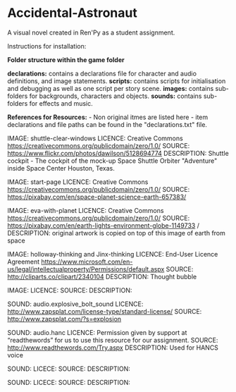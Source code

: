 # Accidental-Astronaut
A visual novel created in Ren'Py as a student assignment.

Instructions for installation: 



**Folder structure within the game folder** 

**declarations:** contains a declarations file for character and audio definitions, and image statements. 
**scripts:** contains scripts for initialisation and debugging as well as one script per story scene. 
**images:** contains sub-folders for backgrounds, characters and objects. 
**sounds:** contains sub-folders for effects and music.


**References for Resources:** - Non original itmes are listed here - item declarations and file paths can be found in the "declarations.txt" file.

IMAGE: shuttle-clear-windows
LICENCE: Creative Commons https://creativecommons.org/publicdomain/zero/1.0/
SOURCE: https://www.flickr.com/photos/dawilson/5128694774
DESCRIPTION: Shuttle cockpit - The cockpit of the mock-up Space Shuttle Orbiter "Adventure" inside Space Center Houston, Texas.

IMAGE: start-page
LICENCE: Creative Commons https://creativecommons.org/publicdomain/zero/1.0/
SOURCE: https://pixabay.com/en/space-planet-science-earth-657383/

IMAGE: eva-with-planet
LICENCE: Creative Commons https://creativecommons.org/publicdomain/zero/1.0/
SOURCE: https://pixabay.com/en/earth-lights-environment-globe-1149733 /
DESCRIPTION: original artwork is copied on top of this image of earth from space

IMAGE: holloway-thinking and Jinx-thinking
LICENCE: End-User Licence Agreement https://www.microsoft.com/en-us/legal/intellectualproperty/Permissions/default.aspx
SOURCE: http://cliparts.co/clipart/2340104
DESCRIPTION: Thought bubble 

IMAGE: 
LICENCE:
SOURCE:
DESCRIPTION:

SOUND: audio.explosive_bolt_sound
LICENCE: http://www.zapsplat.com/license-type/standard-license/
SOURCE: http://www.zapsplat.com/?s=explosion

SOUND: audio.hanc
LICENCE: Permission given by support at “readthewords” for us to use this resource for our assignment. 
SOURCE: http://www.readthewords.com/Try.aspx 
DESCRIPTION: Used for HANCS voice

SOUND: 
LICECE:
SOURCE:
DESCRIPTION:

SOUND: 
LICECE:
SOURCE:
DESCRIPTION:

